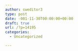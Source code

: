 ```yaml
---
author: sweditor3
type: post
date: -001-11-30T00:00:00+00:00
draft: true
url: /?p=14195
categories:
  - Uncategorized

---
```

&nbsp;

&nbsp;